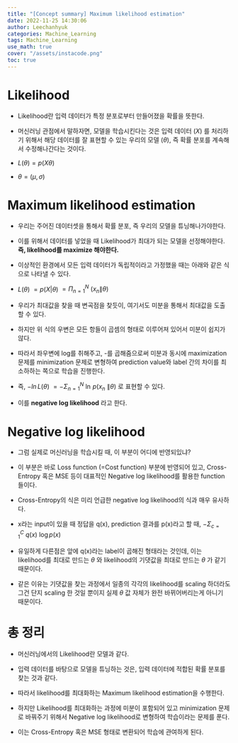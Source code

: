 ```yaml
---
title: "[Concept summary] Maximum likelihood estimation"
date: 2022-11-25 14:30:06
author: Leechanhyuk
categories: Machine_Learning
tags: Machine_Learning
use_math: true
cover: "/assets/instacode.png"
toc: true
---
```


# Likelihood

  - Likelihood란 입력 데이터가 특정 분포로부터 만들어졌을 확률을 뜻한다.

  - 머신러닝 관점에서 말하자면, 모델을 학습시킨다는 것은 입력 데이터 $(X)$ 를 처리하기 위해서 해당 데이터를 잘 표현할 수 있는 우리의 모델 $(\theta)$, 즉 확률 분포를 계속해서 수정해나간다는 것이다.

  - $L(\theta) = p(X\theta)$
  
  - $\theta = (\mu, \sigma)$

# Maximum likelihood estimation

  - 우리는 주어진 데이터셋을 통해서 확률 분포, 즉 우리의 모델을 튜닝해나가야한다.

  - 이를 위해서 데이터를 넣었을 때 Likelihood가 최대가 되는 모델을 선정해야한다. **즉, likelihood를 maximize 해야한다.**
  
  - 이상적인 환경에서 모든 입력 데이터가 독립적이라고 가정했을 때는 아래와 같은 식으로 나타낼 수 있다.

  - $L(\theta)$ $=p(X|\theta)$ $=\Pi^{N}_{n=1}$ $(x_{n}\|\theta)$

  - 우리가 최대값을 찾을 때 변곡점을 찾듯이, 여기서도 미분을 통해서 최대값을 도출할 수 있다.

  - 하지만 위 식의 우변은 모든 항들이 곱셈의 형태로 이루어져 있어서 미분이 쉽지가 않다.

  - 따라서 좌우변에 log를 취해주고, -를 곱해줌으로써 미분과 동시에 maximization 문제를 minimization 문제로 변형하여 prediction value와 label 간의 차이를 최소하하는 쪽으로 학습을 진행한다.

  - 즉, $-ln\,L(\theta)$ $=-\Sigma^{N}_{n=1}$ $\ln\,p(x_{n}$ $\|\theta)$ 로 표현할 수 있다.

  - 이를 **negative log likelihood** 라고 한다.

# Negative log likelihood

  - 그럼 실제로 머신러닝을 학습시킬 때, 이 부분이 어디에 반영되있냐?

  - 이 부분은 바로 Loss function (=Cost function) 부분에 반영되어 있고, Cross-Entropy 혹은 MSE 등이 대표적인 Negative log likelihood를 활용한 function 들이다.

  - Cross-Entropy의 식은 미리 언급한 negative log likelihood의 식과 매우 유사하다.

  - x라는 input이 있을 때 정답을 q(x), prediction 결과를 p(x)라고 할 때, $-\Sigma_{c=1}^{C}\ q(x)\ \log{p(x)}$

  - 유일하게 다른점은 앞에 q(x)라는 label이 곱해진 형태라는 것인데, 이는 likelihood를 최대로 만드는 $\theta$ 와 likelihood의 기댓값을 최대로 만드는 $\theta$ 가 같기 때문이다.

  - 같은 이유는 기댓값을 찾는 과정에서 일종의 각각의 likelihood를 scaling 하더라도 그건 단지 scaling 한 것일 뿐이지 실제 $\theta$ 값 자체가 완전 바뀌어버리는게 아니기 때문이다.

# 총 정리

  - 머신러닝에서의 Likelihood란 모델과 같다.

  - 입력 데이터를 바탕으로 모델을 튜닝하는 것은, 입력 데이터에 적합된 확률 분포를 찾는 것과 같다.

  - 따라서 likelihood를 최대화하는 Maximum likelihood estimation을 수행한다.

  - 하지만 Likelihood를 최대화하는 과정에 미분이 포함되어 있고 minimization 문제로 바꿔주기 위해서 Negative log likelihood로 변형하여 학습이라는 문제를 푼다.

  - 이는 Cross-Entropy 혹은 MSE 형태로 변환되어 학습에 관여하게 된다.